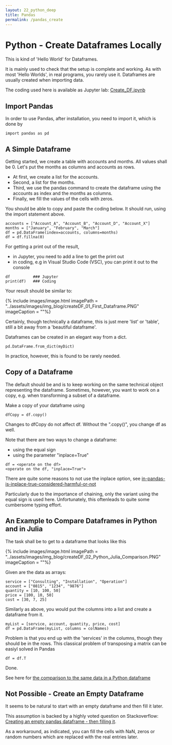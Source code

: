 ```yaml
---
layout: 22_python_deep
title: Pandas
permalink: /pandas_create
---
```

# Python - Create Dataframes Locally

This is kind of 'Hello World' for Dataframes.

It is mainly used to check that the setup is complete and working.
As with most 'Hello Worlds', in real programs, you rarely use it.
Dataframes are usually created when importing data.

The coding used here is available as Jupyter lab: 
[Create_DF.ipynb](https://github.com/MaSe69/dataframes/blob/master/dfPython/PY_11_Create_DF.ipynb)


## Import Pandas

In order to use Pandas, after installation, you need to import it, which is done by 

> 
    import pandas as pd


## A Simple Dataframe

Getting started, we create a table with accounts and months. All values shall be 0.
Let's put the months as columns and accounts as rows.

- At first, we create a list for the accounts.
- Second, a list for the months. 
- Third, we use the pandas command to create the dataframe using the accounts as index and the months as columns.
- Finally, we fill the values of the cells with zeros.

You should be able to copy and paste the coding below. It should run, using the import statement above.

>
    accounts = ["Account_A", "Account_B", "Account_D", "Account_X"]
    months = ["January", "February", "March"]
    df = pd.DataFrame(index=accounts, columns=months)
    df = df.fillna(0)


For getting a print out of the result, 
- in Jupyter, you need to add a line to get the print out
- in coding, e.g in Visual Studio Code (VSC), you can print it out to the console

>
    df          ### Jupyter
    print(df)   ### Coding

Your result should be similar to:

{% include images/image.html imagePath = "../assets/images/img_blog/createDF_01_First_Dataframe.PNG" imageCaption =  ""%}

Certainly, though technically a dataframe, this is just mere 'list' or 'table', still a bit away from a 'beautiful dataframe'.

Dataframes can be created in an elegant way from a dict.

>
    pd.DataFrame.from_dict(myDict)

In practice, however, this is found to be rarely needed. 

## Copy of a Dataframe

The default should be and is to keep working on the same technical object representing the dataframe. Sometimes, however, you want to work on a copy, e.g. when transforming a subset of a dataframe.

Make a copy of your dataframe using

>
    dfCopy = df.copy()

Changes to dfCopy do not affect df. Without the ".copy()", you change df as well. 

Note that there are two ways to change a dataframe: 
- using the equal sign
- using the parameter "inplace=True"

>
    df = <operate on the df>
    <operate on the df, "inplace=True">

There are quite some reasons to not use the inplace option, see [in-pandas-is-inplace-true-considered-harmful-or-not](
https://stackoverflow.com/questions/45570984/in-pandas-is-inplace-true-considered-harmful-or-not)

 Particularly due to the importance of chaining, only the variant using the equal sign is used here. Unfortunately, this oftenleads to quite some cumbersome typing effort.

## An Example to Compare Dataframes in Python and in Julia

The task shall be to get to a dataframe that looks like this

{% include images/image.html imagePath = "../assets/images/img_blog/createDF_02_Python_Julia_Comparison.PNG" imageCaption =  ""%}

Given are the data as arrays:

>
    service = ["Consulting", "Installation", "Operation"]
    account = ["0815", "1234", "9876"]
    quantity = [10, 100, 50]
    price = [100, 10, 50]
    cost = [30, 7, 25]

Similarly as above, you would put the columns into a list and create a dataframe from it.

>
    myList = [service, account, quantity, price, cost]
    df = pd.DataFrame(myList, columns = colNames)

Problem is that you end up with the 'services' in the columns, though they should be in the rows.
This classical problem of transposing a matrix can be easiyl solved in Pandas

>
    df = df.T

Done.

See here for [the comparison to the same data in a Python dataframe](python_julia_comparison)


## Not Possible - Create an Empty Dataframe

It seems to be natural to start with an empty dataframe and then fill it later. 

This assumption is backed by a highly voted question on Stackoverflow: [Creating an empty pandas dataframe - then filling it](
https://stackoverflow.com/questions/13784192/creating-an-empty-pandas-dataframe-then-filling-it).

As a workaround, as indicated, you can fill the cells with NaN, zeros or random numbers which are replaced with the real entries later.


